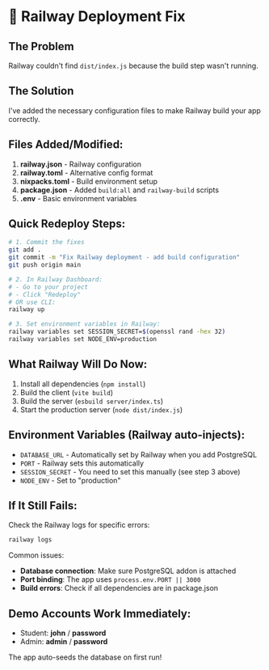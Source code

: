 # 🔧 Railway Deployment Fix

## The Problem
Railway couldn't find `dist/index.js` because the build step wasn't running.

## The Solution
I've added the necessary configuration files to make Railway build your app correctly.

## Files Added/Modified:
1. **railway.json** - Railway configuration
2. **railway.toml** - Alternative config format 
3. **nixpacks.toml** - Build environment setup
4. **package.json** - Added `build:all` and `railway-build` scripts
5. **.env** - Basic environment variables

## Quick Redeploy Steps:

```bash
# 1. Commit the fixes
git add .
git commit -m "Fix Railway deployment - add build configuration"
git push origin main

# 2. In Railway Dashboard:
# - Go to your project
# - Click "Redeploy" 
# OR use CLI:
railway up

# 3. Set environment variables in Railway:
railway variables set SESSION_SECRET=$(openssl rand -hex 32)
railway variables set NODE_ENV=production
```

## What Railway Will Do Now:
1. Install all dependencies (`npm install`)
2. Build the client (`vite build`)
3. Build the server (`esbuild server/index.ts`)
4. Start the production server (`node dist/index.js`)

## Environment Variables (Railway auto-injects):
- `DATABASE_URL` - Automatically set by Railway when you add PostgreSQL
- `PORT` - Railway sets this automatically
- `SESSION_SECRET` - You need to set this manually (see step 3 above)
- `NODE_ENV` - Set to "production"

## If It Still Fails:
Check the Railway logs for specific errors:
```bash
railway logs
```

Common issues:
- **Database connection**: Make sure PostgreSQL addon is attached
- **Port binding**: The app uses `process.env.PORT || 3000`
- **Build errors**: Check if all dependencies are in package.json

## Demo Accounts Work Immediately:
- Student: **john** / **password**  
- Admin: **admin** / **password**

The app auto-seeds the database on first run!
